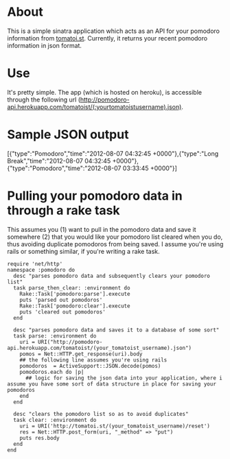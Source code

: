 # About

This is a simple sinatra application which acts as an API for your pomodoro information from [tomatoi.st](http://tomatoi.st). Currently, it returns your recent pomodoro information in json format.

# Use

It's pretty simple. The app (which is hosted on heroku), is accessible through the following url (http://pomodoro-api.herokuapp.com/tomatoist/(:yourtomatoistusername).json). 

# Sample JSON output 

    
[{"type":"Pomodoro","time":"2012-08-07 04:32:45 +0000"},{"type":"Long Break","time":"2012-08-07 04:32:45 +0000"},{"type":"Pomodoro","time":"2012-08-07 03:33:45 +0000"}]

# Pulling your pomodoro data in through a rake task

This assumes you (1) want to pull in the pomodoro data and save it somewhere (2) that you would like your pomodoro list cleared when you do, thus avoiding duplicate pomodoros from being saved. I assume you're using rails or something similar, if you're writing a rake task. 

    require 'net/http'
    namespace :pomodoro do
      desc "parses pomodoro data and subsequently clears your pomodoro list"
      task parse_then_clear: :environment do
        Rake::Task['pomodoro:parse'].execute
        puts 'parsed out pomodoros'
        Rake::Task['pomodoro:clear'].execute
        puts 'cleared out pomodoros'
      end
      
      desc "parses pomodoro data and saves it to a database of some sort"
      task parse: :environment do
        uri = URI("http://pomodoro-api.herokuapp.com/tomatoist/(your_tomatoist_username).json")
        pomos = Net::HTTP.get_response(uri).body
        ## the following line assumes you're using rails
        pomodoros  = ActiveSupport::JSON.decode(pomos)
        pomodoros.each do |p|
          ## logic for saving the json data into your application, where i assume you have some sort of data structure in place for saving your pomodoros
        end
      end

      desc "clears the pomodoro list so as to avoid duplicates"
      task clear: :environment do
        uri = URI('http://tomatoi.st/(your_tomatoist_username)/reset')
        res = Net::HTTP.post_form(uri, "_method" => "put")
        puts res.body
      end
    end
